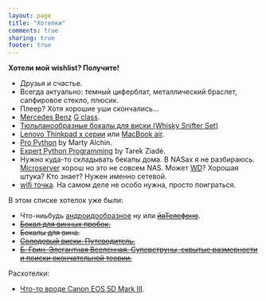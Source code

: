 ```yaml
---
layout: page
title: "Хотелки"
comments: true
sharing: true
footer: true
---
```


__Хотели мой wishlist? Получите!__

* Друзья и счастье.
* Всегда актуально: темный циферблат, металлический браслет, сапфировое стекло,  плюсик.
* Плеер? Хотя хорошие уши скончались...
* [Mercedes Benz](http://www.youtube.com/watch?v=FxBVeCigosc "Main Hotelka") [G class](http://www.youtube.com/watch?v=OjdmNKGjZyA).
* [Тюльпанообразные бокалы для виски (Whisky Snifter Set)](http://spiegelau.adm.in/fileadmin/spiegelau/products/detail/whisky_snifter_set.jpg)
* [Lenovo Thinkpad x серии](http://www.lenovo.com/products/us/laptop/thinkpad/x-series "Thinkpad") или [MacBook air](http://www.apple.com/macbookair/ "MBair").
* [Pro Python](http://www.amazon.com/Python-Experts-Voice-Open-Source/dp/1430227575) by Marty Alchin.
* [Expert Python Programming](http://www.amazon.com/Expert-Python-Programming-practices-distributing/dp/184719494X/ref=sr_1_1?ie=UTF8&qid=1350831291&sr=8-1&keywords=Expert+Python+Programming) by Tarek Ziadé.
* Нужно куда-то складывать бекапы дома. В NASах я не разбираюсь. [Microserver](http://shopping1.hp.com/is-bin/INTERSHOP.enfinity/WFS/WW-USSMBPublicStore-Site/en_US/-/USD/ViewStandardCatalog-Browse;pgid=jDJwlVlq2W9SR0Yk2kO1Yuen0000DLMu54k4;sid=HQ7IJ-ROcWjIJ7TIpWsDsz1BzwDwVnsEjQc=?CatalogCategoryID=H20Q7EN5z88AAAEuEQIsTi_9) хорош но это не совсем NAS. Может [WD](http://www.ulmart.ru/goods/290480/)? Хорошая штука? Кто знает? Нужен именно сетевой.
* [wifi точка](http://mikrotik.spb.ru/index.php?route=product/product&path=35&product_id=79). На самом деле не особо нужна, просто поиграться.

В этом списке хотелок уже были:

* Что-ниьбудь [андроидообразное](http://www.google.com/nexus/) ну или [~~йаТелефоно~~](http://www.apple.com/iphone/).
* [~~Бокал для винных пробок.~~](http://am-spb.ru/img/img/01.jpg)
* ~~Бокалы для вина.~~
* [~~Солодовый виски. Путеводитель.~~](http://www.ozon.ru/context/detail/id/4125072/)
* [~~Б. Грин. Элегантная Вселенная. Суперструны, скрытые размерности и поиски окончательной теории.~~](http://www.books.ru/shop/books/245633)

Расхотелки:

* [Что-то вроде Canon EOS 5D Mark III](http://www.usa.canon.com/cusa/consumer/products/cameras/slr_cameras/eos_5d_mark_iii "Photo").
